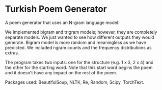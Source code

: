 # Turkish Poem Generator
 A poem generator that uses an N-gram language model.  
 
 We implemented bigram and trigram models; however, they are completely separate models. We just wanted to see how different outputs they would generate.
 Bigram model is more random and meaningless as we have predicted. We included ngram counts and the frequency distributions as extras.
 
The program takes two inputs: one for the structure (e.g. 1 x 3, 2 x 4) and the other for the starting word. Note that this start word begins the poem and it doesn't have any impact on the rest of the poem.

Packages used:
 BeautifulSoup, 
 NLTK,
 Re,
 Random,
 Scipy,
 TorchText.
 
 
